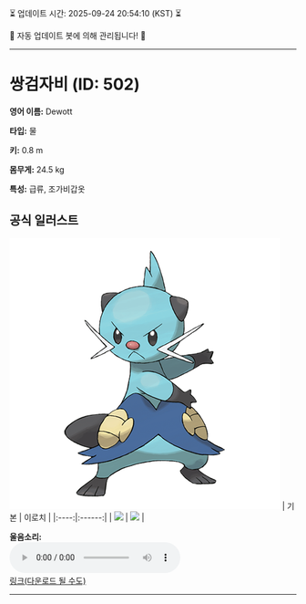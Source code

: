 
⏳ 업데이트 시간: 2025-09-24 20:54:10 (KST) ⏳

🤖 자동 업데이트 봇에 의해 관리됩니다! 🤖

---

# 쌍검자비 (ID: 502)
**영어 이름:** Dewott

**타입:** 물

**키:** 0.8 m

**몸무게:** 24.5 kg

**특성:** 급류, 조가비갑옷

## 공식 일러스트
![](https://raw.githubusercontent.com/PokeAPI/sprites/master/sprites/pokemon/other/official-artwork/502.png)
| 기본 | 이로치 |
|:----:|:------:|
| <img src="http://play.pokemonshowdown.com/sprites/ani/dewott.gif" width="200"> | <img src="http://play.pokemonshowdown.com/sprites/ani-shiny/dewott.gif" width="200"> |

**울음소리:**<br><audio controls src="https://raw.githubusercontent.com/PokeAPI/cries/main/cries/pokemon/latest/502.ogg"></audio><br> [링크(다운로드 될 수도)](https://raw.githubusercontent.com/PokeAPI/cries/main/cries/pokemon/latest/502.ogg)


---
